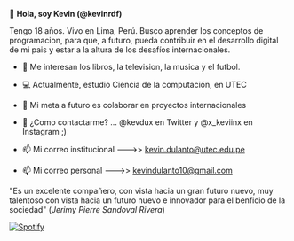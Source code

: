 👋 **Hola, soy Kevin (@kevinrdf)**

Tengo 18 años. Vivo en Lima, Perú. Busco aprender los conceptos de programacion, para que, a futuro, pueda contribuir en el desarrollo digital de mi pais y estar a la altura de los desafíos internacionales.

- 👀 Me interesan los libros, la television, la musica y el futbol.
- 💻 Actualmente, estudio Ciencia de la computación, en UTEC
- 💞️ Mi meta a futuro es colaborar en proyectos internacionales
- 📱 ¿Como contactarme? ...
@kevdux en Twitter y @x_keviinx en Instagram ;) 

- 📫 Mi correo institucional --->> kevin.dulanto@utec.edu.pe

- 📫 Mi correo personal --->> kevindulanto10@gmail.com

<!---
kevinrdf/kevinrdf is a ✨ special ✨ repository because its `README.md` (this file) appears on your GitHub profile.
You can click the Preview link to take a look at your change
--->

"Es un excelente compañero, con vista hacia un gran futuro nuevo, muy talentoso con vista hacia un futuro nuevo e innovador para el benficio de la sociedad"
(*Jerimy Pierre Sandoval Rivera*)


[![Spotify](spotify-lc6b47e7e-kevinrdf.vercel.app)](https://open.spotify.com/user/krDf)

